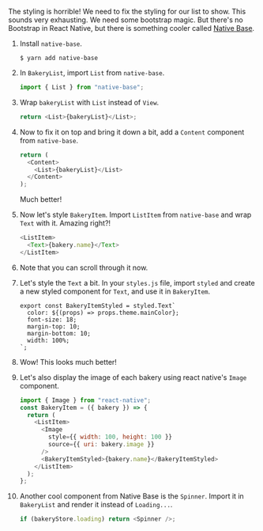 The styling is horrible! We need to fix the styling for our list to show. This sounds very exhausting. We need some bootstrap magic. But there's no Bootstrap in React Native, but there is something cooler called [Native Base](https://nativebase.io/).

1. Install `native-base`.

   ```shell
   $ yarn add native-base
   ```

2. In `BakeryList`, import `List` from `native-base`.

   ```javascript
   import { List } from "native-base";
   ```

3. Wrap `bakeryList` with `List` instead of `View`.

   ```javascript
   return <List>{bakeryList}</List>;
   ```

4. Now to fix it on top and bring it down a bit, add a `Content` component from `native-base`.

   ```javascript
   return (
     <Content>
       <List>{bakeryList}</List>
     </Content>
   );
   ```

   Much better!

5. Now let's style `BakeryItem`. Import `ListItem` from `native-base` and wrap `Text` with it. Amazing right?!

   ```javascript
   <ListItem>
     <Text>{bakery.name}</Text>
   </ListItem>
   ```

6. Note that you can scroll through it now.

7. Let's style the `Text` a bit. In your `styles.js` file, import `styled` and create a new styled component for `Text`, and use it in `BakeryItem`.

   ```
   export const BakeryItemStyled = styled.Text`
     color: ${(props) => props.theme.mainColor};
     font-size: 18;
     margin-top: 10;
     margin-bottom: 10;
     width: 100%;
   `;
   ```

8. Wow! This looks much better!

9. Let's also display the image of each bakery using react native's `Image` component.

   ```javascript
   import { Image } from "react-native";
   const BakeryItem = ({ bakery }) => {
     return (
       <ListItem>
         <Image
           style={{ width: 100, height: 100 }}
           source={{ uri: bakery.image }}
         />
         <BakeryItemStyled>{bakery.name}</BakeryItemStyled>
       </ListItem>
     );
   };
   ```

10. Another cool component from Native Base is the `Spinner`. Import it in `BakeryList` and render it instead of `Loading...`.

    ```javascript
    if (bakeryStore.loading) return <Spinner />;
    ```
